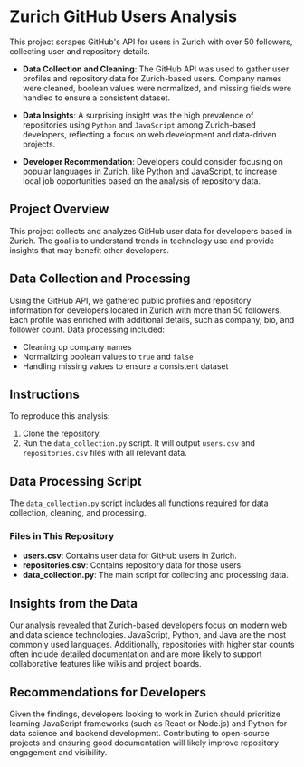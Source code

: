 # Zurich GitHub Users Analysis

This project scrapes GitHub's API for users in Zurich with over 50 followers, collecting user and repository details.

- **Data Collection and Cleaning**: The GitHub API was used to gather user profiles and repository data for Zurich-based users. Company names were cleaned, boolean values were normalized, and missing fields were handled to ensure a consistent dataset.
  
- **Data Insights**: A surprising insight was the high prevalence of repositories using `Python` and `JavaScript` among Zurich-based developers, reflecting a focus on web development and data-driven projects.

- **Developer Recommendation**: Developers could consider focusing on popular languages in Zurich, like Python and JavaScript, to increase local job opportunities based on the analysis of repository data.

## Project Overview
This project collects and analyzes GitHub user data for developers based in Zurich. The goal is to understand trends in technology use and provide insights that may benefit other developers.

## Data Collection and Processing
Using the GitHub API, we gathered public profiles and repository information for developers located in Zurich with more than 50 followers. Each profile was enriched with additional details, such as company, bio, and follower count. Data processing included:
- Cleaning up company names
- Normalizing boolean values to `true` and `false`
- Handling missing values to ensure a consistent dataset

## Instructions
To reproduce this analysis:
1. Clone the repository.
2. Run the `data_collection.py` script. It will output `users.csv` and `repositories.csv` files with all relevant data.

## Data Processing Script
The `data_collection.py` script includes all functions required for data collection, cleaning, and processing.

### Files in This Repository
- **users.csv**: Contains user data for GitHub users in Zurich.
- **repositories.csv**: Contains repository data for those users.
- **data_collection.py**: The main script for collecting and processing data.

## Insights from the Data
Our analysis revealed that Zurich-based developers focus on modern web and data science technologies. JavaScript, Python, and Java are the most commonly used languages. Additionally, repositories with higher star counts often include detailed documentation and are more likely to support collaborative features like wikis and project boards.

## Recommendations for Developers
Given the findings, developers looking to work in Zurich should prioritize learning JavaScript frameworks (such as React or Node.js) and Python for data science and backend development. Contributing to open-source projects and ensuring good documentation will likely improve repository engagement and visibility.
 

